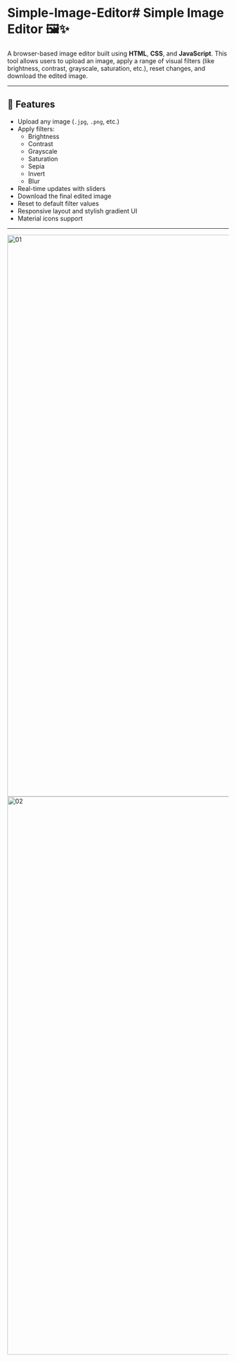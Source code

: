 # Simple-Image-Editor# Simple Image Editor 🖼️✨

A browser-based image editor built using **HTML**, **CSS**, and **JavaScript**. This tool allows users to upload an image, apply a range of visual filters (like brightness, contrast, grayscale, saturation, etc.), reset changes, and download the edited image.

---

## 🚀 Features

- Upload any image (`.jpg`, `.png`, etc.)
- Apply filters:
  - Brightness
  - Contrast
  - Grayscale
  - Saturation
  - Sepia
  - Invert
  - Blur
- Real-time updates with sliders
- Download the final edited image
- Reset to default filter values
- Responsive layout and stylish gradient UI
- Material icons support

---

<img width="1280" alt="01" src="https://github.com/user-attachments/assets/198a121d-ca93-43ef-9f49-7000e2e6e95d" />
<img width="1272" alt="02" src="https://github.com/user-attachments/assets/da5a0b66-4a2e-4373-814d-e44c3f460465" />



